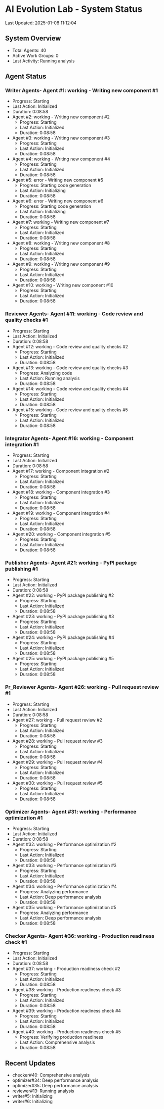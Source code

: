 # AI Evolution Lab - System Status
Last Updated: 2025-01-08 11:12:04

## System Overview
- Total Agents: 40
- Active Work Groups: 0
- Last Activity: Running analysis

## Agent Status

### Writer Agents- Agent #1: working - Writing new component #1
  - Progress: Starting
  - Last Action: Initialized
  - Duration: 0:08:58
- Agent #2: working - Writing new component #2
  - Progress: Starting
  - Last Action: Initialized
  - Duration: 0:08:58
- Agent #3: working - Writing new component #3
  - Progress: Starting
  - Last Action: Initialized
  - Duration: 0:08:58
- Agent #4: working - Writing new component #4
  - Progress: Starting
  - Last Action: Initialized
  - Duration: 0:08:58
- Agent #5: error - Writing new component #5
  - Progress: Starting code generation
  - Last Action: Initializing
  - Duration: 0:08:58
- Agent #6: error - Writing new component #6
  - Progress: Starting code generation
  - Last Action: Initializing
  - Duration: 0:08:58
- Agent #7: working - Writing new component #7
  - Progress: Starting
  - Last Action: Initialized
  - Duration: 0:08:58
- Agent #8: working - Writing new component #8
  - Progress: Starting
  - Last Action: Initialized
  - Duration: 0:08:58
- Agent #9: working - Writing new component #9
  - Progress: Starting
  - Last Action: Initialized
  - Duration: 0:08:58
- Agent #10: working - Writing new component #10
  - Progress: Starting
  - Last Action: Initialized
  - Duration: 0:08:58

### Reviewer Agents- Agent #11: working - Code review and quality checks #1
  - Progress: Starting
  - Last Action: Initialized
  - Duration: 0:08:58
- Agent #12: working - Code review and quality checks #2
  - Progress: Starting
  - Last Action: Initialized
  - Duration: 0:08:58
- Agent #13: working - Code review and quality checks #3
  - Progress: Analyzing code
  - Last Action: Running analysis
  - Duration: 0:08:58
- Agent #14: working - Code review and quality checks #4
  - Progress: Starting
  - Last Action: Initialized
  - Duration: 0:08:58
- Agent #15: working - Code review and quality checks #5
  - Progress: Starting
  - Last Action: Initialized
  - Duration: 0:08:58

### Integrator Agents- Agent #16: working - Component integration #1
  - Progress: Starting
  - Last Action: Initialized
  - Duration: 0:08:58
- Agent #17: working - Component integration #2
  - Progress: Starting
  - Last Action: Initialized
  - Duration: 0:08:58
- Agent #18: working - Component integration #3
  - Progress: Starting
  - Last Action: Initialized
  - Duration: 0:08:58
- Agent #19: working - Component integration #4
  - Progress: Starting
  - Last Action: Initialized
  - Duration: 0:08:58
- Agent #20: working - Component integration #5
  - Progress: Starting
  - Last Action: Initialized
  - Duration: 0:08:58

### Publisher Agents- Agent #21: working - PyPI package publishing #1
  - Progress: Starting
  - Last Action: Initialized
  - Duration: 0:08:58
- Agent #22: working - PyPI package publishing #2
  - Progress: Starting
  - Last Action: Initialized
  - Duration: 0:08:58
- Agent #23: working - PyPI package publishing #3
  - Progress: Starting
  - Last Action: Initialized
  - Duration: 0:08:58
- Agent #24: working - PyPI package publishing #4
  - Progress: Starting
  - Last Action: Initialized
  - Duration: 0:08:58
- Agent #25: working - PyPI package publishing #5
  - Progress: Starting
  - Last Action: Initialized
  - Duration: 0:08:58

### Pr_Reviewer Agents- Agent #26: working - Pull request review #1
  - Progress: Starting
  - Last Action: Initialized
  - Duration: 0:08:58
- Agent #27: working - Pull request review #2
  - Progress: Starting
  - Last Action: Initialized
  - Duration: 0:08:58
- Agent #28: working - Pull request review #3
  - Progress: Starting
  - Last Action: Initialized
  - Duration: 0:08:58
- Agent #29: working - Pull request review #4
  - Progress: Starting
  - Last Action: Initialized
  - Duration: 0:08:58
- Agent #30: working - Pull request review #5
  - Progress: Starting
  - Last Action: Initialized
  - Duration: 0:08:58

### Optimizer Agents- Agent #31: working - Performance optimization #1
  - Progress: Starting
  - Last Action: Initialized
  - Duration: 0:08:58
- Agent #32: working - Performance optimization #2
  - Progress: Starting
  - Last Action: Initialized
  - Duration: 0:08:58
- Agent #33: working - Performance optimization #3
  - Progress: Starting
  - Last Action: Initialized
  - Duration: 0:08:58
- Agent #34: working - Performance optimization #4
  - Progress: Analyzing performance
  - Last Action: Deep performance analysis
  - Duration: 0:08:58
- Agent #35: working - Performance optimization #5
  - Progress: Analyzing performance
  - Last Action: Deep performance analysis
  - Duration: 0:08:58

### Checker Agents- Agent #36: working - Production readiness check #1
  - Progress: Starting
  - Last Action: Initialized
  - Duration: 0:08:58
- Agent #37: working - Production readiness check #2
  - Progress: Starting
  - Last Action: Initialized
  - Duration: 0:08:58
- Agent #38: working - Production readiness check #3
  - Progress: Starting
  - Last Action: Initialized
  - Duration: 0:08:58
- Agent #39: working - Production readiness check #4
  - Progress: Starting
  - Last Action: Initialized
  - Duration: 0:08:58
- Agent #40: working - Production readiness check #5
  - Progress: Verifying production readiness
  - Last Action: Comprehensive analysis
  - Duration: 0:08:58


## Recent Updates
- checker#40: Comprehensive analysis
- optimizer#34: Deep performance analysis
- optimizer#35: Deep performance analysis
- reviewer#13: Running analysis
- writer#5: Initializing
- writer#6: Initializing
